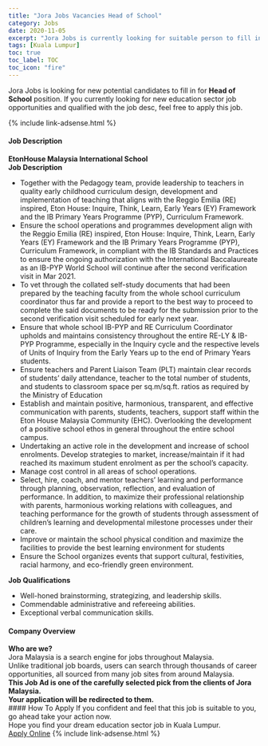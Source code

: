 ```yaml
---
title: "Jora Jobs Vacancies Head of School" 
category: Jobs 
date: 2020-11-05 
excerpt: "Jora Jobs is currently looking for suitable person to fill in the Head of School which positioned at Kuala Lumpur" 
tags: [Kuala Lumpur] 
toc: true 
toc_label: TOC 
toc_icon: "fire" 
--- 
```


<p>Jora Jobs is looking for new potential candidates to fill in for <b>Head of School</b> position. If you currently looking for new education sector job opportunities and qualified with the job desc, feel free to apply this job.
</p>{% include link-adsense.html %} 
 <div><div><div><h4>Job Description</h4></div></div><div><div><span><div><div><strong>EtonHouse Malaysia International School</strong></div><div><div><strong>Job Description</strong></div><ul><li>Together with the Pedagogy team, provide leadership to teachers in quality early childhood curriculum design, development and implementation of teaching that aligns with the Reggio Emilia (RE) inspired, Eton House: Inquire, Think, Learn, Early Years (EY) Framework and the IB Primary Years Programme (PYP), Curriculum Framework.</li><li>Ensure the school operations and programmes development align with the Reggio Emilia (RE) inspired, Eton House: Inquire, Think, Learn, Early Years (EY) Framework and the IB Primary Years Programme (PYP), Curriculum Framework, in compliant with the IB Standards and Practices to ensure the ongoing authorization with the International Baccalaureate as an IB-PYP World School will continue after the second verification visit in Mar 2021.</li><li>To vet through the collated self-study documents that had been prepared by the teaching faculty from the whole school curriculum coordinator thus far and provide a report to the best way to proceed to complete the said documents to be ready for the submission prior to the second verification visit scheduled for early next year.</li><li>Ensure that whole school IB-PYP and RE Curriculum Coordinator upholds and maintains consistency throughout the entire RE-LY &amp; IB-PYP Programme, especially in the Inquiry cycle and the respective levels of Units of Inquiry from the Early Years up to the end of Primary Years students.</li><li>Ensure teachers and Parent Liaison Team (PLT) maintain clear records of students&#8217; daily attendance, teacher to the total number of students, and students to classroom space per sq.m/sq.ft. ratios as required by the Ministry of Education</li><li>Establish and maintain positive, harmonious, transparent, and effective communication with parents, students, teachers, support staff within the Eton House Malaysia Community (EHC). Overlooking the development of a positive school ethos in general throughout the entire school campus.</li><li>Undertaking an active role in the development and increase of school enrolments. Develop strategies to market, increase/maintain if it had reached its maximum student enrolment as per the school&#8217;s capacity.</li><li>Manage cost control in all areas of school operations.</li><li>Select, hire, coach, and mentor teachers&#8217; learning and performance through planning, observation, reflection, and evaluation of performance. In addition, to maximize their professional relationship with parents, harmonious working relations with colleagues, and teaching performance for the growth of students through assessment of children&#8217;s learning and developmental milestone processes under their care.</li><li>Improve or maintain the school physical condition and maximize the facilities to provide the best learning environment for students</li><li>Ensure the School organizes events that support cultural, festivities, racial harmony, and eco-friendly green environment.</li></ul></div><div><div><strong>Job Qualifications</strong></div><ul><li>Well-honed brainstorming, strategizing, and leadership skills.</li><li>Commendable administrative and refereeing abilities.</li><li>Exceptional verbal communication skills.</li></ul></div></div></span></div></div></div> 
<div><div><div><h4>Company Overview</h4></div></div><div><div><span><div><div>
<strong>Who are we?</strong></div>
<div>
	Jora Malaysia is a search engine for jobs throughout Malaysia.<br>
	Unlike traditional job boards, users can search through thousands of career opportunities, all sourced from many job sites from around Malaysia.&#160;</div>
<div>
<div>
<strong>This Job Ad is one of the carefully selected pick from the clients of Jora Malaysia.</strong></div>
<div>
<strong>Your application will be redirected to them.</strong></div>
</div></div></span></div></div></div> 
#### How To Apply 
If you confident and feel that this job is suitable to you, go ahead take your action now. <br/> 
Hope you find your dream education sector job in Kuala Lumpur. <br/> 
<a href="https://www.jobstreet.com.my/en/job/head-of-school-4418479?jobId=jobstreet-my-job-4418479&sectionRank=5&token=0~825f6d23-158a-4988-a0d5-91d95ab3d672&fr=SRP%20View%20In%20New%20Ta" class="btn btn--info" target="_blank" rel="nofollow noopenner">Apply Online</a> 
{% include link-adsense.html %} 